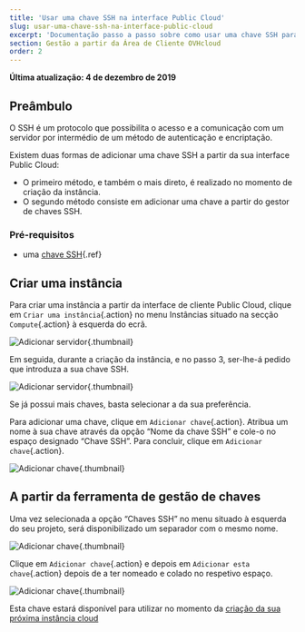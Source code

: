 ```yaml
---
title: 'Usar uma chave SSH na interface Public Cloud'
slug: usar-uma-chave-ssh-na-interface-public-cloud
excerpt: 'Documentação passo a passo sobre como usar uma chave SSH para simplificar o acesso aos servidores cloud'
section: Gestão a partir da Área de Cliente OVHcloud
order: 2
---
```


**Última atualização: 4 de dezembro de 2019**

## Preâmbulo
O SSH é um protocolo que possibilita o acesso e a comunicação com um servidor por intermédio de um método de autenticação e encriptação.

Existem duas formas de adicionar uma chave SSH a partir da sua interface Public Cloud:

- O primeiro método, e também o mais direto, é realizado no momento de criação da instância.
- O segundo método consiste em adicionar uma chave a partir do gestor de chaves SSH.


### Pré-requisitos
- uma [chave SSH](../criacao-de-chaves-ssh/){.ref}


## Criar uma instância
Para criar uma instância a partir da interface de cliente Public Cloud, clique em `Criar uma instância`{.action} no menu Instâncias situado na secção `Compute`{.action} à esquerda do ecrã.

![Adicionar servidor](images/compute.png){.thumbnail}

Em seguida, durante a criação da instância, e no passo 3, ser-lhe-á pedido que introduza a sua chave SSH.

![Adicionar servidor](images/selectkey.png){.thumbnail}

Se já possui mais chaves, basta selecionar a da sua preferência.

Para adicionar uma chave, clique em `Adicionar chave`{.action}. Atribua um nome à sua chave através da opção “Nome da chave SSH” e cole-o no espaço designado “Chave SSH”. Para concluir, clique em `Adicionar chave`{.action}.

![Adicionar chave](images/addkey.png){.thumbnail}

## A partir da ferramenta de gestão de chaves

Uma vez selecionada a opção “Chaves SSH” no menu situado à esquerda do seu projeto, será disponibilizado um separador com o mesmo nome.

![Adicionar chave](images/addkeymenu.png){.thumbnail}

Clique em `Adicionar chave`{.action} e depois em `Adicionar esta chave`{.action} depois de a ter nomeado e colado no respetivo espaço.

![Adicionar chave](images/addkeymenu1.png){.thumbnail}

Esta chave estará disponível para utilizar no momento da [criação da sua próxima instância cloud](../comecar-com-uma-instancia-public-cloud/)
